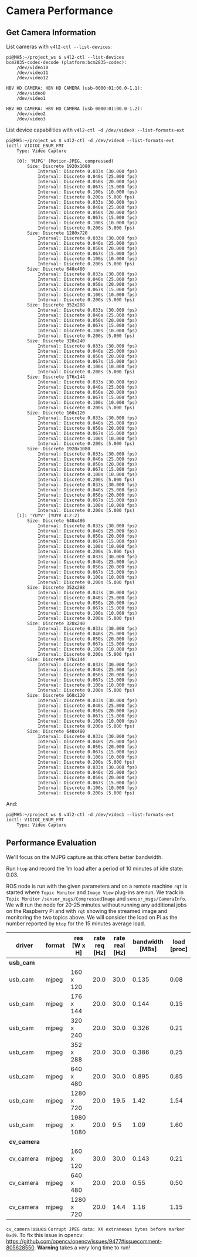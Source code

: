 
# Camera Performance

## Get Camera Information

List cameras with `v4l2-ctl --list-devices`:

    pi@MH5:~/project_ws $ v4l2-ctl --list-devices
    bcm2835-codec-decode (platform:bcm2835-codec):
        /dev/video10
        /dev/video11
        /dev/video12

    HBV HD CAMERA: HBV HD CAMERA (usb-0000:01:00.0-1.1):
        /dev/video0
        /dev/video1

    HBV HD CAMERA: HBV HD CAMERA (usb-0000:01:00.0-1.2):
        /dev/video2
        /dev/video3

List device capabilities with `v4l2-ctl -d /dev/videoX --list-formats-ext`

    pi@MH5:~/project_ws $ v4l2-ctl -d /dev/video0 --list-formats-ext
    ioctl: VIDIOC_ENUM_FMT
        Type: Video Capture

        [0]: 'MJPG' (Motion-JPEG, compressed)
            Size: Discrete 1920x1080
                Interval: Discrete 0.033s (30.000 fps)
                Interval: Discrete 0.040s (25.000 fps)
                Interval: Discrete 0.050s (20.000 fps)
                Interval: Discrete 0.067s (15.000 fps)
                Interval: Discrete 0.100s (10.000 fps)
                Interval: Discrete 0.200s (5.000 fps)
                Interval: Discrete 0.033s (30.000 fps)
                Interval: Discrete 0.040s (25.000 fps)
                Interval: Discrete 0.050s (20.000 fps)
                Interval: Discrete 0.067s (15.000 fps)
                Interval: Discrete 0.100s (10.000 fps)
                Interval: Discrete 0.200s (5.000 fps)
            Size: Discrete 1280x720
                Interval: Discrete 0.033s (30.000 fps)
                Interval: Discrete 0.040s (25.000 fps)
                Interval: Discrete 0.050s (20.000 fps)
                Interval: Discrete 0.067s (15.000 fps)
                Interval: Discrete 0.100s (10.000 fps)
                Interval: Discrete 0.200s (5.000 fps)
            Size: Discrete 640x480
                Interval: Discrete 0.033s (30.000 fps)
                Interval: Discrete 0.040s (25.000 fps)
                Interval: Discrete 0.050s (20.000 fps)
                Interval: Discrete 0.067s (15.000 fps)
                Interval: Discrete 0.100s (10.000 fps)
                Interval: Discrete 0.200s (5.000 fps)
            Size: Discrete 352x288
                Interval: Discrete 0.033s (30.000 fps)
                Interval: Discrete 0.040s (25.000 fps)
                Interval: Discrete 0.050s (20.000 fps)
                Interval: Discrete 0.067s (15.000 fps)
                Interval: Discrete 0.100s (10.000 fps)
                Interval: Discrete 0.200s (5.000 fps)
            Size: Discrete 320x240
                Interval: Discrete 0.033s (30.000 fps)
                Interval: Discrete 0.040s (25.000 fps)
                Interval: Discrete 0.050s (20.000 fps)
                Interval: Discrete 0.067s (15.000 fps)
                Interval: Discrete 0.100s (10.000 fps)
                Interval: Discrete 0.200s (5.000 fps)
            Size: Discrete 176x144
                Interval: Discrete 0.033s (30.000 fps)
                Interval: Discrete 0.040s (25.000 fps)
                Interval: Discrete 0.050s (20.000 fps)
                Interval: Discrete 0.067s (15.000 fps)
                Interval: Discrete 0.100s (10.000 fps)
                Interval: Discrete 0.200s (5.000 fps)
            Size: Discrete 160x120
                Interval: Discrete 0.033s (30.000 fps)
                Interval: Discrete 0.040s (25.000 fps)
                Interval: Discrete 0.050s (20.000 fps)
                Interval: Discrete 0.067s (15.000 fps)
                Interval: Discrete 0.100s (10.000 fps)
                Interval: Discrete 0.200s (5.000 fps)
            Size: Discrete 1920x1080
                Interval: Discrete 0.033s (30.000 fps)
                Interval: Discrete 0.040s (25.000 fps)
                Interval: Discrete 0.050s (20.000 fps)
                Interval: Discrete 0.067s (15.000 fps)
                Interval: Discrete 0.100s (10.000 fps)
                Interval: Discrete 0.200s (5.000 fps)
                Interval: Discrete 0.033s (30.000 fps)
                Interval: Discrete 0.040s (25.000 fps)
                Interval: Discrete 0.050s (20.000 fps)
                Interval: Discrete 0.067s (15.000 fps)
                Interval: Discrete 0.100s (10.000 fps)
                Interval: Discrete 0.200s (5.000 fps)
        [1]: 'YUYV' (YUYV 4:2:2)
            Size: Discrete 640x480
                Interval: Discrete 0.033s (30.000 fps)
                Interval: Discrete 0.040s (25.000 fps)
                Interval: Discrete 0.050s (20.000 fps)
                Interval: Discrete 0.067s (15.000 fps)
                Interval: Discrete 0.100s (10.000 fps)
                Interval: Discrete 0.200s (5.000 fps)
                Interval: Discrete 0.033s (30.000 fps)
                Interval: Discrete 0.040s (25.000 fps)
                Interval: Discrete 0.050s (20.000 fps)
                Interval: Discrete 0.067s (15.000 fps)
                Interval: Discrete 0.100s (10.000 fps)
                Interval: Discrete 0.200s (5.000 fps)
            Size: Discrete 352x288
                Interval: Discrete 0.033s (30.000 fps)
                Interval: Discrete 0.040s (25.000 fps)
                Interval: Discrete 0.050s (20.000 fps)
                Interval: Discrete 0.067s (15.000 fps)
                Interval: Discrete 0.100s (10.000 fps)
                Interval: Discrete 0.200s (5.000 fps)
            Size: Discrete 320x240
                Interval: Discrete 0.033s (30.000 fps)
                Interval: Discrete 0.040s (25.000 fps)
                Interval: Discrete 0.050s (20.000 fps)
                Interval: Discrete 0.067s (15.000 fps)
                Interval: Discrete 0.100s (10.000 fps)
                Interval: Discrete 0.200s (5.000 fps)
            Size: Discrete 176x144
                Interval: Discrete 0.033s (30.000 fps)
                Interval: Discrete 0.040s (25.000 fps)
                Interval: Discrete 0.050s (20.000 fps)
                Interval: Discrete 0.067s (15.000 fps)
                Interval: Discrete 0.100s (10.000 fps)
                Interval: Discrete 0.200s (5.000 fps)
            Size: Discrete 160x120
                Interval: Discrete 0.033s (30.000 fps)
                Interval: Discrete 0.040s (25.000 fps)
                Interval: Discrete 0.050s (20.000 fps)
                Interval: Discrete 0.067s (15.000 fps)
                Interval: Discrete 0.100s (10.000 fps)
                Interval: Discrete 0.200s (5.000 fps)
            Size: Discrete 640x480
                Interval: Discrete 0.033s (30.000 fps)
                Interval: Discrete 0.040s (25.000 fps)
                Interval: Discrete 0.050s (20.000 fps)
                Interval: Discrete 0.067s (15.000 fps)
                Interval: Discrete 0.100s (10.000 fps)
                Interval: Discrete 0.200s (5.000 fps)
                Interval: Discrete 0.033s (30.000 fps)
                Interval: Discrete 0.040s (25.000 fps)
                Interval: Discrete 0.050s (20.000 fps)
                Interval: Discrete 0.067s (15.000 fps)
                Interval: Discrete 0.100s (10.000 fps)
                Interval: Discrete 0.200s (5.000 fps)

And:

    pi@MH5:~/project_ws $ v4l2-ctl -d /dev/video1 --list-formats-ext
    ioctl: VIDIOC_ENUM_FMT
        Type: Video Capture

## Performance Evaluation

We'll focus on the MJPG capture as this offers better bandwidth.

Run `htop` and record the 1m load after a period of 10 minutes of idle state: 0.03.

ROS node is run with the given parameters and on a remote machine `rqt` is started where `Topic Monitor` and `Image View` plug-ins are run. We track in `Topic Monitor` `/sensor_msgs/CompressedImage` and `sensor_msgs/CameraInfo`. We will run the node for 20-25 minutes without running any additional jobs on the Raspberry Pi and with `rqt` showing the streamed image and monitoring the two topics above. We will consider the load on Pi as the number reported by `htop` for the 15 minutes average load.

driver  | format | res [W x H]  | rate req [Hz] | rate real [Hz] | bandwidth [MBs] | load [proc]
------- | ------ | ------------ | ------------- | -------------- | --------------- | ------------
**usb_cam** |
usb_cam | mjpeg  | 160 x 120    | 20.0          | 30.0           | 0.135           | 0.08
usb_cam | mjpeg  | 176 x 144    | 20.0          | 30.0           | 0.144           | 0.15
usb_cam | mjpeg  | 320 x 240    | 20.0          | 30.0           | 0.326           | 0.21
usb_cam | mjpeg  | 352 x 288    | 20.0          | 30.0           | 0.386           | 0.25
usb_cam | mjpeg  | 640 x 480    | 20.0          | 30.0           | 0.895           | 0.85
usb_cam | mjpeg  | 1280 x 720   | 20.0          | 19.5           | 1.42            | 1.54
usb_cam | mjpeg  | 1980 x 1080  | 20.0          | 9.5            | 1.09            | 1.60
**cv_camera** |
cv_camera | mjpeg  | 160 x 120    | 30.0          | 30.0           | 0.143          | 0.21
cv_camera | mjpeg  | 640 x 480    | 20.0          | 20.0           | 0.55           | 0.50
cv_camera | mjpeg  | 1280 x 720   | 20.0          | 14.4           | 1.16           | 1.15

<!-- 
usb_cam | yuyv   | 176 x 144    | 20.0          | 13.0           | 0.065           | 0.10
usb_cam | yuyv   | 320 x 240    | 20.0          | 18.5           | 0.203           | 0.19
usb_cam | mjpeg  | 352 x 288    | 20.0          | 30.0           | 0.386           | 0.25


usb_cam | mjpeg  | 1980 x 1080  | 20.0          | 9.5            | 1.09            | 1.60 -->

`cv_camera` issues `Corrupt JPEG data: XX extraneous bytes before marker 0xd9`. To fix this issue in opencv: <https://github.com/opencv/opencv/issues/9477#issuecomment-805628550>. **Warning** takes a *very* long time to run!
